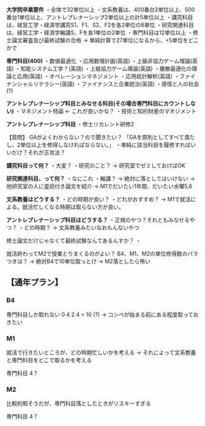 
**大学院卒業要件**
・全体で32単位以上
・文系教養は、400番台2単位以上、500番台1単位以上、アントレプレナーシップ2単位以上の計5単位以上
・講究科目は、経営工学・経済学講究S1、F1、S2、F2を各2単位の8単位
・研究関連科目は、経営工学・経済学輪講S、Fを各1単位の2単位
・専門科目は12単位以上
・修士論文審査及び最終試験の合格
→ 単純計算で27単位になるから、+5単位をどこかで

**専門科目(400)**
・数値最適化
・応用数理計画(英語)
・上級非協力ゲーム理論(英語)
・知能システム工学？(英語)
・上級協力ゲーム理論(英語)
・離散最適化の理論と応用(英語)
・オペレーションマネジメント
・応用統計解析(英語)
・ファイナンシャルリテラシー(英語)
・ファイナンスと企業統治(英語)
・感情と人の社会(?)

**アントレプレナーシップ科目とみなせる科目(その場合専門科目にカウントしない)**
・マネジメント特論 ← これが良いかな？
・技術と知的財産のマネジメント

**アントレプレナーシップ科目**
・修士リカレント研修2

【質問】
GAがよくわからない？ので聞きたい？
「GAを原則としてすべて満たし、2単位以上を修得しなければならない。」
・単純に該当科目を履修すればいいだけ？それが正攻法？

**講究科目って何？**
・大変？
・研究のこと？
→ 研究室でゼミしておけばOK


**研究関連科目、って何？**
・なにこれ
・輪講？
→ 絶対に落としてはいけない
→ 他研究室の人に査読付き論文を紹介
→ M1でだいたい1年間、だいたい水曜5,6

**文系教養はどうする？**
・どの時期が良い？
・どれがおすすめ？
→ M1で就活による。就活忙しくなる時期は取らない方が良い。

**アントレプレナーシップ科目はどうする？**
・正規のやつ？それともみなせるやつ？
・どの時期？
→ 文系教養みたいなおもんないやつ

修士論文だけじゃなくて最終試験なんてあるんすか？
・

就活終わってM2で授業とりまくるのがよい？
B4、M1、M2の単位修得数のバラつきは？
→ 絶対B4で10単位取っとけ
→ M2落としたら怖い

## 【通年プラン】

### B4
専門科目しか取れない
0 4 2 4 = 10 (?)
→ コンペが始まる前にある程度取っておきたい

### M1
就活で行きたいところが、どの時期忙しいかを考える
→ それによって文系教養と専門科目をどこで取るかを考える

専門科目 4？

### M2
比較的暇そうだが、専門科目落としたときがリスキーすぎる

専門科目 4？